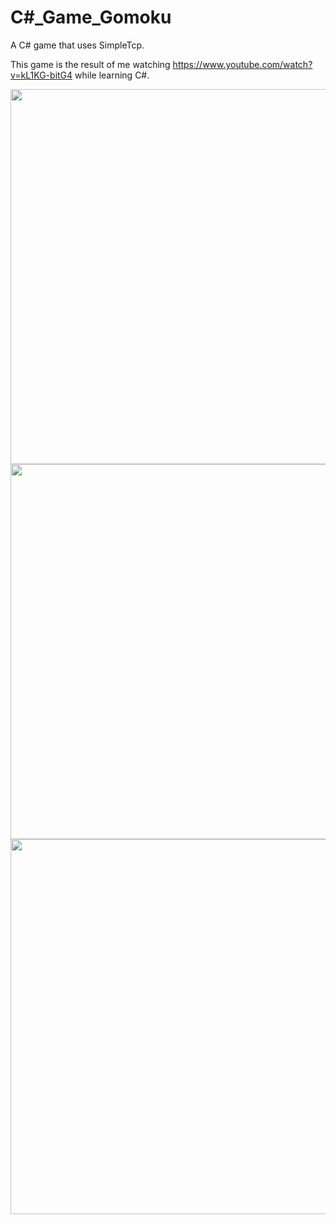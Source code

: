 # C#_Game_Gomoku

A C# game that uses SimpleTcp.

This game is the result of me watching https://www.youtube.com/watch?v=kL1KG-bitG4 while learning C#.

<image src="https://github.com/adwonghk/CSharpe_Game_Gomoku/blob/master/i1.png" width="600">
  
 <image src="https://github.com/adwonghk/CSharpe_Game_Gomoku/blob/master/i2.png" width="600">
  
 <image src="https://github.com/adwonghk/CSharpe_Game_Gomoku/blob/master/i3.png" width="600">
